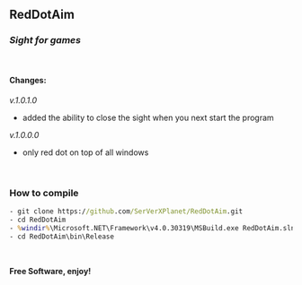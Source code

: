 ## RedDotAim

### _Sight for games_

&nbsp;

#### Changes:

_v.1.0.1.0_

- added the ability to close the sight when you next start the program

_v.1.0.0.0_

- only red dot on top of all windows

&nbsp;

### How to compile

```cmd
- git clone https://github.com/SerVerXPlanet/RedDotAim.git
- cd RedDotAim
- %windir%\Microsoft.NET\Framework\v4.0.30319\MSBuild.exe RedDotAim.sln /property:Configuration=Release
- cd RedDotAim\bin\Release
```

&nbsp;

**Free Software, enjoy!**
